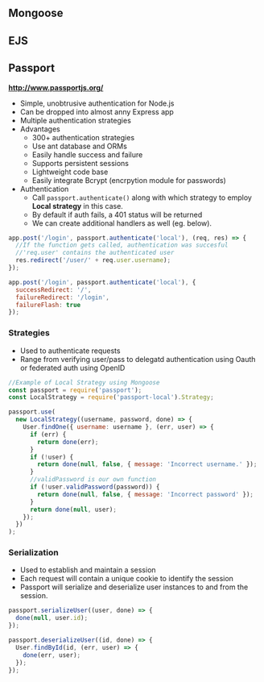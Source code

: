 ## Mongoose


## EJS

## Passport

**http://www.passportjs.org/**

- Simple, unobtrusive authentication for Node.js
- Can be dropped into almost anny Express app
- Multiple authentication strategies
- Advantages
  - 300+ authentication strategies
  - Use ant database and ORMs
  - Easily handle success and failure
  - Supports persistent sessions
  - Lightweight code base
  - Easily integrate Bcrypt (encrpytion module for passwords)
- Authentication
  - Call `passport.authenticate()` along with which strategy to employ **Local strategy** in this case.
  - By default if auth fails, a 401 status will be returned
  - We can create additional handlers as well (eg. below).

```javascript
app.post('/login', passport.authenticate('local'), (req, res) => {
  //If the function gets called, authentication was succesful
  //'req.user' contains the authenticated user
  res.redirect('/user/' + req.user.username);
});

app.post('/login', passport.authenticate('local'), {
  successRedirect: '/',
  failureRedirect: '/login',
  failureFlash: true
});
```

### Strategies

- Used to authenticate requests
- Range from verifying user/pass to delegatd authentication using Oauth or federated auth using OpenID

```javascript
//Example of Local Strategy using Mongoose
const passport = require('passport');
const LocalStrategy = require('passport-local').Strategy;

passport.use(
  new LocalStrategy((username, password, done) => {
    User.findOne({ username: username }, (err, user) => {
      if (err) {
        return done(err);
      }
      if (!user) {
        return done(null, false, { message: 'Incorrect username.' });
      }
      //validPassword is our own function
      if (!user.validPassword(password)) {
        return done(null, false, { message: 'Incorrect password' });
      }
      return done(null, user);
    });
  })
);
```

### Serialization

- Used to establish and maintain a session
- Each request will contain a unique cookie to identify the session
- Passport will serialize and deserialize user instances to and from the session.

```js
passport.serializeUser((user, done) => {
  done(null, user.id);
});

passport.deserializeUser((id, done) => {
  User.findById(id, (err, user) => {
    done(err, user);
  });
});
```
